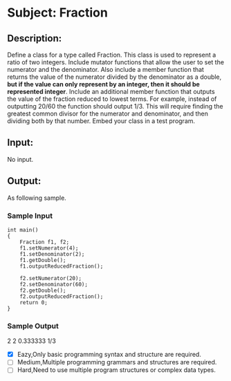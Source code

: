 # Subject: Fraction
## Description:
Define a class for a type called Fraction. This class is used to represent a ratio of two integers. Include mutator functions that allow the user to set the numerator and the denominator. Also include a member function that returns the value of the numerator divided by the denominator as a double, **but if the value can only represent by an integer, then it should be represented integer**. Include an additional member function that outputs the value of the fraction reduced to lowest terms. For example, instead of outputting 20/60 the function should output 1/3. This will require finding the greatest common divisor for the numerator and denominator, and then dividing both by that number. Embed your class in a test program.


## Input:
No input.

## Output:
As following sample.

### Sample Input
```
int main()
{
	Fraction f1, f2;
	f1.setNumerator(4);
	f1.setDenominator(2);
	f1.getDouble();
	f1.outputReducedFraction();	

	f2.setNumerator(20);
	f2.setDenominator(60);
	f2.getDouble();
	f2.outputReducedFraction();
	return 0;
}

```

### Sample Output
2
2
0.333333
1/3


- [x]  Eazy,Only basic programming syntax and structure are required.
- [ ]  Medium,Multiple programming grammars and structures are required.
- [ ] Hard,Need to use multiple program structures or complex data types.